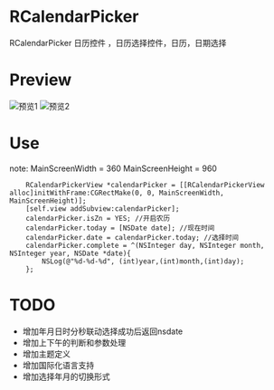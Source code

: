 
# RCalendarPicker

RCalendarPicker 日历控件 ，日历选择控件，日历，日期选择

# Preview

![预览1](https://roycms.github.io/RCalendarPicker/RCalendarPicker/Resource/calendar.jpg)
![预览2](https://roycms.github.io/RCalendarPicker/RCalendarPicker/Resource/clock.jpg)


# Use

note: MainScreenWidth = 360  MainScreenHeight = 960
```
    RCalendarPickerView *calendarPicker = [[RCalendarPickerView alloc]initWithFrame:CGRectMake(0, 0, MainScreenWidth, MainScreenHeight)];
    [self.view addSubview:calendarPicker];
    calendarPicker.isZn = YES; //开启农历
    calendarPicker.today = [NSDate date]; //现在时间
    calendarPicker.date = calendarPicker.today; //选择时间
    calendarPicker.complete = ^(NSInteger day, NSInteger month, NSInteger year, NSDate *date){
        NSLog(@"%d-%d-%d", (int)year,(int)month,(int)day);
    };
```

# TODO

* 增加年月日时分秒联动选择成功后返回nsdate
* 增加上下午的判断和参数处理
* 增加主题定义
* 增加国际化语言支持
* 增加选择年月的切换形式

